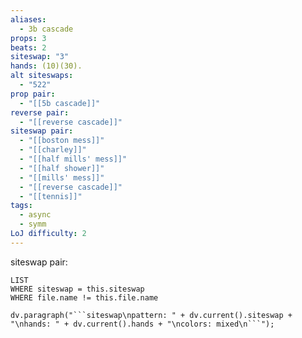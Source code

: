 ```yaml
---
aliases:
  - 3b cascade
props: 3
beats: 2
siteswap: "3"
hands: (10)(30).
alt siteswaps:
  - "522"
prop pair:
  - "[[5b cascade]]"
reverse pair:
  - "[[reverse cascade]]"
siteswap pair:
  - "[[boston mess]]"
  - "[[charley]]"
  - "[[half mills' mess]]"
  - "[[half shower]]"
  - "[[mills' mess]]"
  - "[[reverse cascade]]"
  - "[[tennis]]"
tags:
  - async
  - symm
LoJ difficulty: 2
---
```


siteswap pair:
```dataview
LIST
WHERE siteswap = this.siteswap
WHERE file.name != this.file.name
```
```dataviewjs
dv.paragraph("```siteswap\npattern: " + dv.current().siteswap + "\nhands: " + dv.current().hands + "\ncolors: mixed\n```");
```
